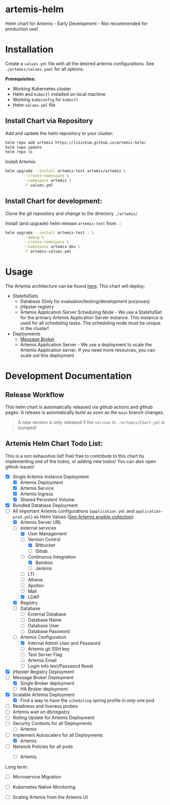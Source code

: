 # artemis-helm
Helm chart for Artemis - Early Development - Not recommended for production use!

# Installation 

Create a `values.yml` file with all the desired artemis configurations. See `./artemis/values.yaml` for all options.

__Prerequisites:__
- Working Kubernetes cluster
- Helm and `kubectl` installed on local machine 
- Working `kubeconfig` for `kubectl`
- Helm `values.yml` file 

## Install Chart via Repository 

Add and update the helm repository to your cluster:
```bash
helm repo add artemis https://ls1intum.github.io/artemis-helm/
helm repo update
helm repo ls 
```

Install Artemis: 
```bash
helm upgrade --install artemis-test artemis/artemis \
        --create-namespace \
        --namespace artemis \
        -f values.yml
```

## Install Chart for development: 
Clone the git repository and change to the directory `./artemis/`

Install (and upgrade) helm release `artemis-test` from `.`:

```bash
helm upgrade --install artemis-test . \
        --debug \
        --create-namespace \
        --namespace artemis-dev \
        -f artemis-values.yml
```

# Usage 
The Artemis architecture can be found [here](https://github.com/ls1intum/Artemis#architecture). This chart will deploy: 
- StatefulSets
  - Database (Only for evaluation/testing/development purposes)
  - jHipster registry
  - Artemis Application Server Scheduling Node - We use a StatefulSet for the primary Artemis Application Server instance. This instance is used for all scheduling tasks. The scheduling node must be unique in the cluster! 
- Deployments
  - [Message Broker](https://github.com/ls1intum/activemq-broker-docker)
  - Artemis Application Server - We use a deployment to scale the Artemis Application server. If you need more resources, you can scale out this deployment 


# Development Documentation
## Release Workflow
This helm chart is automatically released via github actions and github pages. A release is automatically build as soon as the `main` branch changes. 
> A new version is only released if the `version` in `./artemis/Chart.yml` is bumped!



## Artemis Helm Chart Todo List: 
This is a non exhaustive list! Feel free to contribute to this chart by implementing one of the todos, or adding new todos! You can also open github issues!

- [x] Single Artemis Instance Deployment 
  - [x] Artemis Deployment
  - [x] Artemis Service 
  - [x] Artemis Ingress
  - [x] Shared Persistent Volume
- [x] Bundled Database Deployment 
- [ ] All important Artemis configurations (`application.yml` and `application-prod.yml`) as Helm Values ([See Artemis ansible collection](https://github.com/ls1intum/artemis-ansible-collection/blob/main/roles/artemis/defaults/main.yml))
  - [x] Artemis Server URL
  - [ ] external services 
    - [x] User Management
    - [ ] Version Control
      - [x] Bitbucket
      - [ ] Gitlab
    - [ ] Continuous Integration
      - [x] Bamboo
      - [ ] Jenkins
    - [ ] LTI
    - [ ] Athene 
    - [ ] Apollon
    - [ ] Mail
    - [x] LDAP
  - [x] Registry
  - [ ] Database
    - [ ] External Database
    - [ ] Database Name
    - [ ] Database User 
    - [ ] Database Password
  - [ ] Artemis Configuration
    - [x] Internal Admin User and Password
    - [ ] Artemis git SSH key
    - [ ] Test Server Flag 
    - [ ] Artemis Email 
    - [ ] Login Info text/Password Reset 
- [x] jHipster Registry Deployment
- [ ] Message Broker Deployment 
  - [x] Single Broker deployment 
  - [ ] HA Broker deployment 
- [x] Scalable Artemis Deployment 
  - [x] Find a way to have the `scheduling` spring profile in only one pod 
- [ ] Readiness and liveness probes 
- [ ] Artemis wait on db/registry 
- [ ] Rolling Update for Artemis Deployment
- [ ] Security Contexts for all Deployments
  - [ ] Artemis
- [ ] Implement Autoscalers for all Deployments
  - [x] Artemis
- [ ] Network Policies for all pods
  - [ ] Artemis


Long term:
- [ ] Microservice Migration 
- [ ] Kubernetes Native Monitoring 
- [ ] Scaling Artemis from the Artemis UI 

